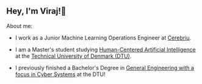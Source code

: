 ## Hey, I'm Viraj!👋 

About me:

- I work as a Junior Machine Learning Operations Engineer at [Cerebriu](https://www.cerebriu.com/).
  
- I am a Master's student studying [Human-Centered Artificial Intelligence](https://www.dtu.dk/english/education/graduate/msc-programmes/human-centered-artificial-intelligence) at the [Technical University of Denmark (DTU)](https://www.dtu.dk/english/).
  
- I previously finished a Bachelor's Degree in [General Engineering with a focus in Cyber Systems]() at the DTU!
